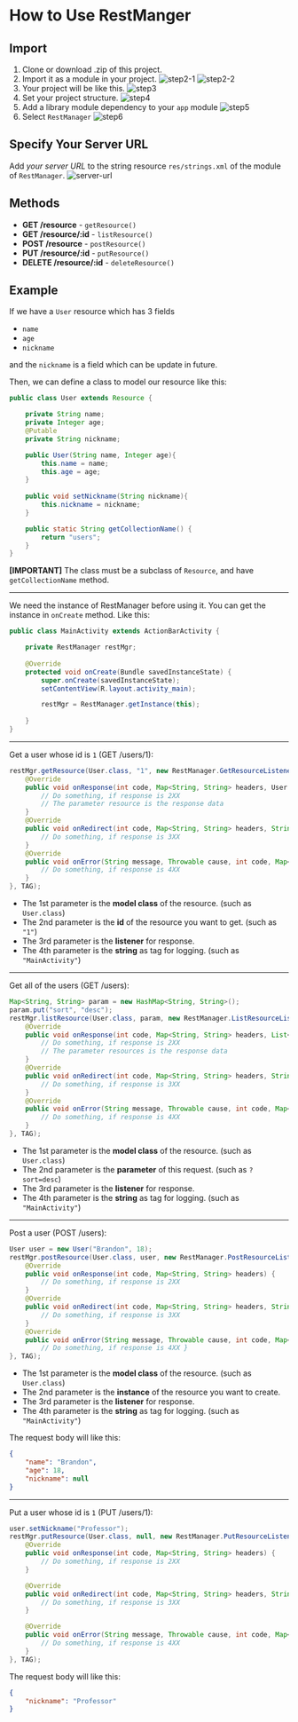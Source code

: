 # How to Use RestManger

## Import
1. Clone or download .zip of this project.
2. Import it as a module in your project. ![step2-1](screenshot/step2-1.png) ![step2-2](screenshot/step2-2.png)
3. Your project will be like this. ![step3](screenshot/step3.png)
4. Set your project structure. ![step4](screenshot/step4.png)
5. Add a library module dependency to your `app` module ![step5](screenshot/step5.png)
6. Select `RestManager` ![step6](screenshot/step6.png)

## Specify Your Server URL
Add *your server URL* to the string resource `res/strings.xml` of the module of `RestManager`. ![server-url](screenshot/server-url.png)

## Methods
* **GET /resource** - `getResource()`
* **GET /resource/:id** - `listResource()`
* **POST /resource** - `postResource()`
* **PUT /resource/:id** - `putResource()`
* **DELETE /resource/:id** - `deleteResource()`

## Example
If we have a `User` resource which has 3 fields

* `name`
* `age`
* `nickname`

and the `nickname` is a field which can be update in future.

Then, we can define a class to model our resource like this:

```java
public class User extends Resource {

	private String name;
	private Integer age;
	@Putable
	private String nickname;

	public User(String name, Integer age){
		this.name = name;
		this.age = age;
	}
	
	public void setNickname(String nickname){
		this.nickname = nickname;
	}	

	public static String getCollectionName() {
		return "users";
	}
}
```

**[IMPORTANT]** The class must be a subclass of `Resource`, and have `getCollectionName` method.

---

We need the instance of RestManager before using it. You can get the instance in `onCreate` method. Like this:

```java
public class MainActivity extends ActionBarActivity {

	private RestManager restMgr;
	
	@Override
	protected void onCreate(Bundle savedInstanceState) {
		super.onCreate(savedInstanceState);
		setContentView(R.layout.activity_main);

		restMgr = RestManager.getInstance(this);
		
	}
}
```

---

Get a user whose id is `1` (GET /users/1):

```java
restMgr.getResource(User.class, "1", new RestManager.GetResourceListener<User>() {
	@Override
	public void onResponse(int code, Map<String, String> headers, User resource) {
		// Do something, if response is 2XX
		// The parameter resource is the response data
	}
	@Override
	public void onRedirect(int code, Map<String, String> headers, String url) {
		// Do something, if response is 3XX
	}
	@Override
	public void onError(String message, Throwable cause, int code, Map<String, String> headers) {
		// Do something, if response is 4XX
	}
}, TAG);
```

* The 1st parameter is the **model class** of the resource. (such as `User.class`)
* The 2nd parameter is the **id** of the resource you want to get. (such as `"1"`)
* The 3rd parameter is the **listener** for response.
* The 4th parameter is the **string** as tag for logging. (such as `"MainActivity"`)

---
Get all of the users (GET /users):

```java
Map<String, String> param = new HashMap<String, String>();
param.put("sort", "desc");
restMgr.listResource(User.class, param, new RestManager.ListResourceListener<User>() {
	@Override
	public void onResponse(int code, Map<String, String> headers, List<User> resources) {
		// Do something, if response is 2XX
		// The parameter resources is the response data
	}
	@Override
	public void onRedirect(int code, Map<String, String> headers, String url) {
		// Do something, if response is 3XX
	}
	@Override
	public void onError(String message, Throwable cause, int code, Map<String, String> headers) {
		// Do something, if response is 4XX
	}
}, TAG);
```
* The 1st parameter is the **model class** of the resource. (such as `User.class`)
* The 2nd parameter is the **parameter** of this request. (such as `?sort=desc`)
* The 3rd parameter is the **listener** for response.
* The 4th parameter is the **string** as tag for logging. (such as `"MainActivity"`)

---
Post a user (POST /users):

```java
User user = new User("Brandon", 18);
restMgr.postResource(User.class, user, new RestManager.PostResourceListener() {
	@Override
	public void onResponse(int code, Map<String, String> headers) {
		// Do something, if response is 2XX
	}
	@Override
	public void onRedirect(int code, Map<String, String> headers, String url) {
		// Do something, if response is 3XX
	}
	@Override
	public void onError(String message, Throwable cause, int code, Map<String, String> headers) {
		// Do something, if response is 4XX	}
}, TAG);
```
* The 1st parameter is the **model class** of the resource. (such as `User.class`)
* The 2nd parameter is the **instance** of the resource you want to create.
* The 3rd parameter is the **listener** for response.
* The 4th parameter is the **string** as tag for logging. (such as `"MainActivity"`)

The request body will like this:

```json
{
	"name": "Brandon",
	"age": 18,
	"nickname": null
}
```

---
Put a user whose id is `1` (PUT /users/1):

```java
user.setNickname("Professor");
restMgr.putResource(User.class, null, new RestManager.PutResourceListener() {
	@Override
	public void onResponse(int code, Map<String, String> headers) {
		// Do something, if response is 2XX
	}

	@Override
	public void onRedirect(int code, Map<String, String> headers, String url) {
		// Do something, if response is 3XX
	}

	@Override
	public void onError(String message, Throwable cause, int code, Map<String, String> headers) {
		// Do something, if response is 4XX
	}
}, TAG);
```

The request body will like this:

```json
{
	"nickname": "Professor"
}
```